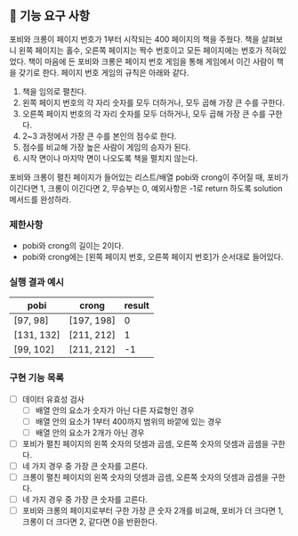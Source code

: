 ## 🚀 기능 요구 사항

포비와 크롱이 페이지 번호가 1부터 시작되는 400 페이지의 책을 주웠다. 책을 살펴보니 왼쪽 페이지는 홀수, 오른쪽 페이지는 짝수 번호이고 모든 페이지에는 번호가 적혀있었다. 책이 마음에 든 포비와 크롱은 페이지 번호 게임을 통해 게임에서 이긴 사람이 책을 갖기로 한다. 페이지 번호 게임의 규칙은 아래와 같다.

1. 책을 임의로 펼친다.
2. 왼쪽 페이지 번호의 각 자리 숫자를 모두 더하거나, 모두 곱해 가장 큰 수를 구한다.
3. 오른쪽 페이지 번호의 각 자리 숫자를 모두 더하거나, 모두 곱해 가장 큰 수를 구한다.
4. 2~3 과정에서 가장 큰 수를 본인의 점수로 한다.
5. 점수를 비교해 가장 높은 사람이 게임의 승자가 된다.
6. 시작 면이나 마지막 면이 나오도록 책을 펼치지 않는다.

포비와 크롱이 펼친 페이지가 들어있는 리스트/배열 pobi와 crong이 주어질 때, 포비가 이긴다면 1, 크롱이 이긴다면 2, 무승부는 0, 예외사항은 -1로 return 하도록 solution 메서드를 완성하라.

### 제한사항

- pobi와 crong의 길이는 2이다.
- pobi와 crong에는 [왼쪽 페이지 번호, 오른쪽 페이지 번호]가 순서대로 들어있다.

### 실행 결과 예시

| pobi | crong | result |
| --- | --- | --- |
| [97, 98] | [197, 198] | 0 |
| [131, 132] | [211, 212] | 1 |
| [99, 102] | [211, 212] | -1 |

### 구현 기능 목록
- [ ] 데이터 유효성 검사
  - [ ] 배열 안의 요소가 숫자가 아닌 다른 자료형인 경우
  - [ ] 배열 안의 요소가 1부터 400까지 범위의 바깥에 있는 경우
  - [ ] 배열 안의 요소가 2개가 아닌 경우
- [ ] 포비가 펼친 페이지의 왼쪽 숫자의 덧셈과 곱셈, 오른쪽 숫자의 덧셈과 곱셈을 구한다. 
- [ ] 네 가지 경우 중 가장 큰 숫자를 고른다. 
- [ ] 크롱이 펼친 페이지의 왼쪽 숫자의 덧셈과 곱셈, 오른쪽 숫자의 덧셈과 곱셈을 구한다.
- [ ] 네 가지 경우 중 가장 큰 숫자를 고른다. 
- [ ] 포비와 크롱의 페이지로부터 구한 가장 큰 숫자 2개를 비교해, 포비가 더 크다면 1, 크롱이 더 크다면 2, 같다면 0을 반환한다.